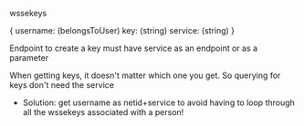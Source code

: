 wssekeys

{
    username: (belongsToUser)
    key: (string)
    service: (string)
}

Endpoint to create a key must have service as an endpoint or as a parameter

When getting keys, it doesn't matter which one you get. So querying for keys don't need the service

* Solution: get username as
netid+service
    to avoid having to loop through all the wssekeys associated with a person!